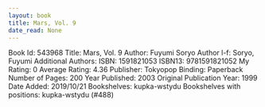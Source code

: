 ```yaml
---
layout: book
title: Mars, Vol. 9
date_read: None
---
```


Book Id: 543968
Title: Mars, Vol. 9
Author: Fuyumi Soryo
Author l-f: Soryo, Fuyumi
Additional Authors: 
ISBN: 1591821053
ISBN13: 9781591821052
My Rating: 0
Average Rating: 4.36
Publisher: Tokyopop
Binding: Paperback
Number of Pages: 200
Year Published: 2003
Original Publication Year: 1999
Date Added: 2019/10/21
Bookshelves: kupka-wstydu
Bookshelves with positions: kupka-wstydu (#488)

